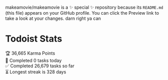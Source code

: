 makeamovie/makeamovie is a ✨ special ✨ repository because its `README.md` (this file) appears on your GitHub profile.
You can click the Preview link to take a look at your changes. darn right ya can

# Todoist Stats

<!-- TODO-IST:START -->
🏆  36,665 Karma Points           
🌸  Completed 0 tasks today           
✅  Completed 26,679 tasks so far           
⏳  Longest streak is 328 days
<!-- TODO-IST:END -->